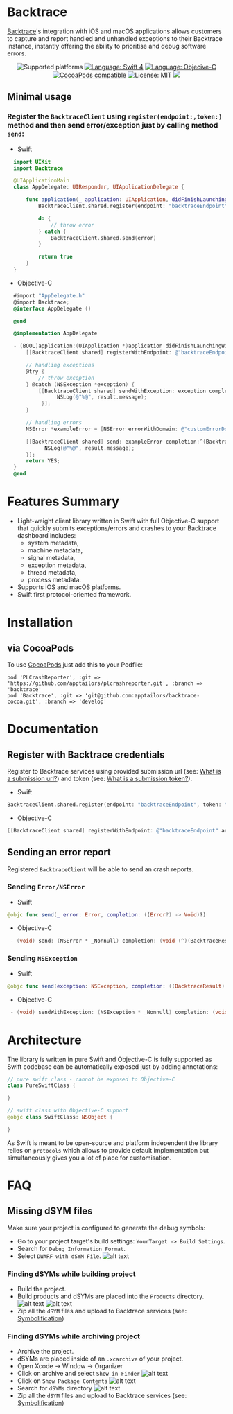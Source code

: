 # Backtrace

[Backtrace](http://backtrace.io/)'s integration with iOS and macOS applications allows customers to capture and report handled and unhandled exceptions to their Backtrace instance, instantly offering the ability to prioritise and debug software errors.

<p align="center">
    <img src="https://img.shields.io/badge/platform-iOS%2010%2B%20%7C%20macOS%2010.10%2B-blue.svg" alt="Supported platforms"/>
    <a href="https://developer.apple.com/swift"><img src="https://img.shields.io/badge/language-swift%204-brightgreen.svg" alt="Language: Swift 4" /></a>
    <a href="https://developer.apple.com/swift"><img src="https://img.shields.io/badge/language-objective--c-brightgreen.svg" alt="Language: Objecive-C" /></a>
    <a href="https://cocoapods.org"><img src="https://img.shields.io/badge/pod-v1.0.0-blue.svg" alt="CocoaPods compatible" /></a>
    <img src="http://img.shields.io/badge/license-MIT-lightgrey.svg?style=flat" alt="License: MIT" />
<img src="https://travis-ci.com/apptailors/backtrace-cocoa.svg?token=L3Pd8y7KzZM5pUyy8WqM&branch=develop"/>
</p>

## Minimal usage

### Register the `BacktraceClient` using `register(endpoint:,token:)` method and then send error/exception just by calling method `send`:

- Swift
```swift
  import UIKit
  import Backtrace

  @UIApplicationMain
  class AppDelegate: UIResponder, UIApplicationDelegate {

      func application(_ application: UIApplication, didFinishLaunchingWithOptions launchOptions: [UIApplication.LaunchOptionsKey: Any]?) -> Bool {
          BacktraceClient.shared.register(endpoint: "backtraceEndpoint", token: "backtraceToken")

          do {
              // throw error
          } catch {
              BacktraceClient.shared.send(error)
          }

          return true
      }
  }
```

- Objective-C
```objective-c
  #import "AppDelegate.h"
  @import Backtrace;
  @interface AppDelegate ()

  @end

  @implementation AppDelegate

  - (BOOL)application:(UIApplication *)application didFinishLaunchingWithOptions:(NSDictionary *)launchOptions {
      [[BacktraceClient shared] registerWithEndpoint: @"backtraceEndpoint" andToken: @"backtraceToken"];

      // handling exceptions
      @try {
          // throw exception
      } @catch (NSException *exception) {
          [[BacktraceClient shared] sendWithException: exception completion:^(BacktraceResult * _Nonnull result) {
                NSLog(@"%@", result.message);
           }];
      }

      // handling errors
      NSError *exampleError = [NSError errorWithDomain: @"customErrorDomain" code: 100 userInfo: nil];

      [[BacktraceClient shared] send: exampleError completion:^(BacktraceResult * _Nonnull result) {
            NSLog(@"%@", result.message);
      }];
      return YES;
  }
  @end
```

# Features Summary <a name="features-summary"></a>
* Light-weight client library written in Swift with full Objective-C support that quickly submits exceptions/errors and crashes to your Backtrace dashboard includes:
  * system metadata,
  * machine metadata,
  * signal metadata,
  * exception metadata,
  * thread metadata,
  * process metadata.
* Supports iOS and macOS platforms.
* Swift first protocol-oriented framework.

# Installation <a name="installation"></a>

## via CocoaPods

To use [CocoaPods](https://cocoapods.org) just add this to your Podfile:

```
pod 'PLCrashReporter', :git => 'https://github.com/apptailors/plcrashreporter.git', :branch => 'backtrace'
pod 'Backtrace', :git => 'git@github.com:apptailors/backtrace-cocoa.git', :branch => 'develop'
```

# Documentation  <a name="documentation"></a>

## Register with Backtrace credentials<a name="documentation-initialization"></a>

Register to Backtrace services using provided submission url (see: <a href="https://help.backtrace.io/troubleshooting/what-is-a-submission-url">What is a submission url?</a>) and token (see: <a href="https://help.backtrace.io/troubleshooting/what-is-a-submission-token">What is a submission token?</a>).

- Swift
```swift
BacktraceClient.shared.register(endpoint: "backtraceEndpoint", token: "backtraceToken")
```
- Objective-C
```objective-c
[[BacktraceClient shared] registerWithEndpoint: @"backtraceEndpoint" andToken: @"backtraceToken"]];
```

## Sending an error report <a name="documentation-sending-report"></a>
Registered `BacktraceClient` will be able to send an crash reports.

### Sending `Error/NSError`
- Swift
```swift
@objc func send(_ error: Error, completion: ((Error?) -> Void)?)
```
- Objective-C
```objective-c
 - (void) send: (NSError * _Nonnull) completion: (void (^)(BacktraceResult * _Nonnull)) completion;
```

### Sending `NSException`
- Swift
```swift
@objc func send(exception: NSException, completion: ((BacktraceResult) -> Void)?)
```
- Objective-C
```objective-c
 - (void) sendWithException: (NSException * _Nonnull) completion: (void (^)(BacktraceResult * _Nonnull)) completion;
```

# Architecture  <a name="architecture"></a>

The library is written in pure Swift and Objective-C is fully supported as Swift codebase can be automatically exposed just by adding annotations:

```swift
// pure swift class - cannot be exposed to Objective-C
class PureSwiftClass {

}

// swift class with Objective-C support
@objc class SwiftClass: NSObject {

}
```

As Swift is meant to be open-source and platform independent the library relies on `protocols` which allows to provide default implementation but simultaneously gives you a lot of place for customisation.

# FAQ
## Missing dSYM files
Make sure your project is configured to generate the debug symbols:
* Go to your project target's build settings: `YourTarget -> Build Settings`.
* Search for `Debug Information Format`.
* Select `DWARF with dSYM File`.
![alt text](https://github.com/apptailors/backtrace-cocoa/blob/master/docs/screenshots/xcode-debug-information-format.png)

### Finding dSYMs while building project
* Build the project.
* Build products and dSYMs are placed into the `Products` directory.
![alt text](https://github.com/apptailors/backtrace-cocoa/blob/master/docs/screenshots/xcode-products.png)
![alt text](https://github.com/apptailors/backtrace-cocoa/blob/master/docs/screenshots/finder-dsyms-products.png)
* Zip all the `dSYM` files and upload to Backtrace services (see: <a href="https://help.backtrace.io/product-guide/symbolification">Symbolification</a>)

### Finding dSYMs while archiving project
* Archive the project.
* dSYMs are placed inside of an `.xcarchive` of your project.
* Open Xcode -> Window -> Organizer
* Click on archive and select `Show in Finder`
![alt text](https://github.com/apptailors/backtrace-cocoa/blob/master/docs/screenshots/xcode-organizer.png)
* Click on `Show Package Contents`
![alt text](https://github.com/apptailors/backtrace-cocoa/blob/master/docs/screenshots/finder-xcarchive.png)
* Search for `dSYMs` directory
![alt text](https://github.com/apptailors/backtrace-cocoa/blob/master/docs/screenshots/finder-dsyms-archive.png)
* Zip all the `dSYM` files and upload to Backtrace services (see: <a href="https://help.backtrace.io/product-guide/symbolification">Symbolification</a>)
